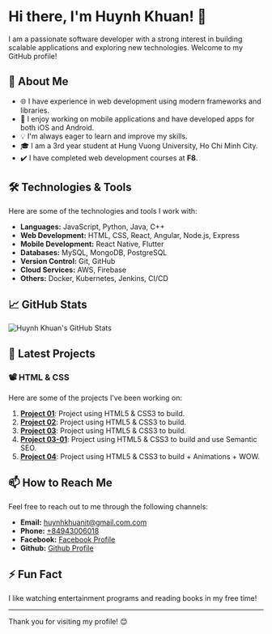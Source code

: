 # Hi there, I'm Huynh Khuan! 👋

I am a passionate software developer with a strong interest in building scalable applications and exploring new technologies. Welcome to my GitHub profile!

## 🚀 About Me

- 🌐 I have experience in web development using modern frameworks and libraries.
- 📱 I enjoy working on mobile applications and have developed apps for both iOS and Android.
- 💡 I'm always eager to learn and improve my skills.
- 🎓 I am a 3rd year student at Hung Vuong University, Ho Chi Minh City.
- ✔️ I have completed web development courses at **F8**.

## 🛠️ Technologies & Tools

Here are some of the technologies and tools I work with:

- **Languages:** JavaScript, Python, Java, C++
- **Web Development:** HTML, CSS, React, Angular, Node.js, Express
- **Mobile Development:** React Native, Flutter
- **Databases:** MySQL, MongoDB, PostgreSQL
- **Version Control:** Git, GitHub
- **Cloud Services:** AWS, Firebase
- **Others:** Docker, Kubernetes, Jenkins, CI/CD

## 📈 GitHub Stats

![Huynh Khuan's GitHub Stats](https://github-readme-stats.vercel.app/api?username=huynhkhuanit&show_icons=true&theme=radical)

## 🌱 Latest Projects

### 📽️ HTML & CSS

Here are some of the projects I've been working on:

1. **[Project 01](https://huynhkhuanit.github.io/f8-htmlcss-project-01/)**: Project using HTML5 & CSS3 to build.
2. **[Project 02](https://huynhkhuanit.github.io/f8-htmlcss-project-02/)**: Project using HTML5 & CSS3 to build.
3. **[Project 03](https://huynhkhuanit.github.io/f8-htmlcss-project-03/)**: Project using HTML5 & CSS3 to build.
4. **[Project 03-01](https://huynhkhuanit.github.io/f8-htmlcss-project-03-01/)**: Project using HTML5 & CSS3 to build and use Semantic SEO.
5. **[Project 04](https://huynhkhuanit.github.io/f8-htmlcss-project-04/)**: Project using HTML5 & CSS3 to build + Animations + WOW.

## 📫 How to Reach Me

Feel free to reach out to me through the following channels:

- **Email:** [huynhkhuanit@gmail.com.com](mailto:huynhkhuanit@gmail.com)
- **Phone:** [+84943006018](tel:+84943006018)
- **Facebook:** [Facebook Profile](https://www.facebook.com/huynhkhuanit/)
- **Github:** [Github Profile](https://github.com/huynhkhuanit)

## ⚡ Fun Fact

I like watching entertainment programs and reading books in my free time!

---

Thank you for visiting my profile! 😊
